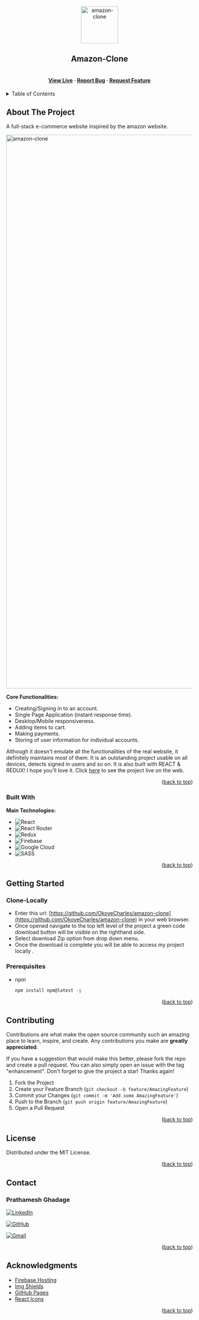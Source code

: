 <a name="readme-top"></a>

<!-- PROJECT LOGO -->
<br />
<div align="center">
  <a href="https://github.com/OkoyeCharles/amazon-clone">
    <img src="https://user-images.githubusercontent.com/102174805/187028856-d3ad3cb1-4006-4dfb-9704-4a2e10a56195.png" alt="amazon-clone" width="100">
  </a>

  <h2 align="center">Amazon-Clone</h2>

  <h4 align="center">  
    <br />
    <a href="https://clone-f50ae.web.app/" target="_blank">View Live</a>
    ·
    <a href="https://github.com/OkoyeCharles/amazon-clone/issues/new" target="_blank">Report Bug</a>
    ·
    <a href="https://github.com/OkoyeCharles/amazon-clone/issues/new" target="_blank">Request Feature</a>
  </h4>
</div>

<!-- TABLE OF CONTENTS -->
<details>
  <summary>Table of Contents</summary>
  <ol>
    <li>
      <a href="#about-the-project">About The Project</a>
      <ul>
        <li><a href="#built-with">Built With</a></li>
      </ul>
    </li>
    <li>
      <a href="#getting-started">Getting Started</a>
      <ul>
        <li><a href="#clone-locally">Clone Locally</a></li>
        <li><a href="#prerequisites">Prerequisites</a></li>
      </ul>
    </li>
    <li><a href="#contributing">Contributing</a></li>
    <li><a href="#license">License</a></li>
    <li><a href="#contact">Contact</a></li>
    <li><a href="#acknowledgments">Acknowledgments</a></li>
  </ol>
</details>

<!-- ABOUT THE PROJECT -->

## About The Project

A full-stack e-commerce website inspired by the amazon website.

<img width="1493" alt="amazon-clone" src="https://user-images.githubusercontent.com/102174805/187029436-ee2149f4-43db-4145-b67d-a16bb4317357.png">

**Core Functionalities:**

- Creating/Signing in to an account.
- Single Page Application (instant response time).
- Desktop/Mobile responsiveness.
- Adding items to cart.
- Making payments.
- Storing of user information for individual accounts.

Although it doesn't emulate all the functionalities of the real website, it definitely maintains most of them. It is an outstanding project usable on all devices, detects signed in users and so on. It is also built with REACT & REDUX! I hope you'll love it. Click [here](https://clone-f50ae.web.app/) to see the project live on the web.

<p align="right">(<a href="#readme-top">back to top</a>)</p>

### Built With

**Main Technologies:**

- ![React](https://img.shields.io/badge/react-%2320232a.svg?style=for-the-badge&logo=react&logoColor=%2361DAFB)
- ![React Router](https://img.shields.io/badge/React_Router-CA4245?style=for-the-badge&logo=react-router&logoColor=white)
- ![Redux](https://img.shields.io/badge/redux-%23593d88.svg?style=for-the-badge&logo=redux&logoColor=white)
- ![Firebase](https://img.shields.io/badge/Firebase-039BE5?style=for-the-badge&logo=Firebase&logoColor=white)
- ![Google Cloud](https://img.shields.io/badge/GoogleCloud-%234285F4.svg?style=for-the-badge&logo=google-cloud&logoColor=white)
- ![SASS](https://img.shields.io/badge/SASS-hotpink.svg?style=for-the-badge&logo=SASS&logoColor=white)

<p align="right">(<a href="#readme-top">back to top</a>)</p>

<!-- GETTING STARTED -->

## Getting Started

### Clone-Locally

- Enter this url: [https://github.com/OkoyeCharles/amazon-clone](https://github.com/OkoyeCharles/amazon-clone) in your web browser.
- Once opened navigate to the top left level of the project a green code download button will be visible on the righthand side.
- Select download Zip option from drop down menu.
- Once the download is complete you will be able to access my project locally .

### Prerequisites

- npm
  ```sh
  npm install npm@latest -g
  ```

<p align="right">(<a href="#readme-top">back to top</a>)</p>

<!-- CONTRIBUTING -->

## Contributing

Contributions are what make the open source community such an amazing place to learn, inspire, and create. Any contributions you make are **greatly appreciated**.

If you have a suggestion that would make this better, please fork the repo and create a pull request. You can also simply open an issue with the tag "enhancement".
Don't forget to give the project a star! Thanks again!

1. Fork the Project
2. Create your Feature Branch (`git checkout -b feature/AmazingFeature`)
3. Commit your Changes (`git commit -m 'Add some AmazingFeature'`)
4. Push to the Branch (`git push origin feature/AmazingFeature`)
5. Open a Pull Request

<p align="right">(<a href="#readme-top">back to top</a>)</p>

<!-- LICENSE -->

## License

Distributed under the MIT License.

<p align="right">(<a href="#readme-top">back to top</a>)</p>

<!-- CONTACT -->

## Contact

### Prathamesh Ghadage

[![LinkedIn](https://img.shields.io/badge/linkedin-%230077B5.svg?style=for-the-badge&logo=linkedin&logoColor=white)](https://linkedin.com/in/prathamesh-ghadage-817058248/)

[![GitHub](https://img.shields.io/badge/github-%23121011.svg?style=for-the-badge&logo=github&logoColor=white)](https://github.com/Prathamghadage18)

[![Gmail](https://img.shields.io/badge/Gmail-D14836?style=for-the-badge&logo=gmail&logoColor=white)](prathamghadage18@gmail.com)

<p align="right">(<a href="#readme-top">back to top</a>)</p>

<!-- ACKNOWLEDGMENTS -->

## Acknowledgments

- [Firebase Hosting](https://firebase.google.com/)
- [Img Shields](https://shields.io)
- [GitHub Pages](https://pages.github.com)
- [React Icons](https://react-icons.github.io/react-icons/search)

<p align="right">(<a href="#readme-top">back to top</a>)</p>
